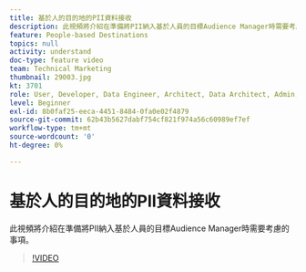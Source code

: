 ```yaml
---
title: 基於人的目的地的PII資料接收
description: 此視頻將介紹在準備將PII納入基於人員的目標Audience Manager時需要考慮的事項。
feature: People-based Destinations
topics: null
activity: understand
doc-type: feature video
team: Technical Marketing
thumbnail: 29003.jpg
kt: 3701
role: User, Developer, Data Engineer, Architect, Data Architect, Admin, Leader
level: Beginner
exl-id: 8b0faf25-eeca-4451-8484-0fa0e02f4879
source-git-commit: 62b43b5627dabf754cf821f974a56c60989ef7ef
workflow-type: tm+mt
source-wordcount: '0'
ht-degree: 0%

---
```


# 基於人的目的地的PII資料接收

此視頻將介紹在準備將PII納入基於人員的目標Audience Manager時需要考慮的事項。

>[!VIDEO](https://video.tv.adobe.com/v/29003/?quality=12)
